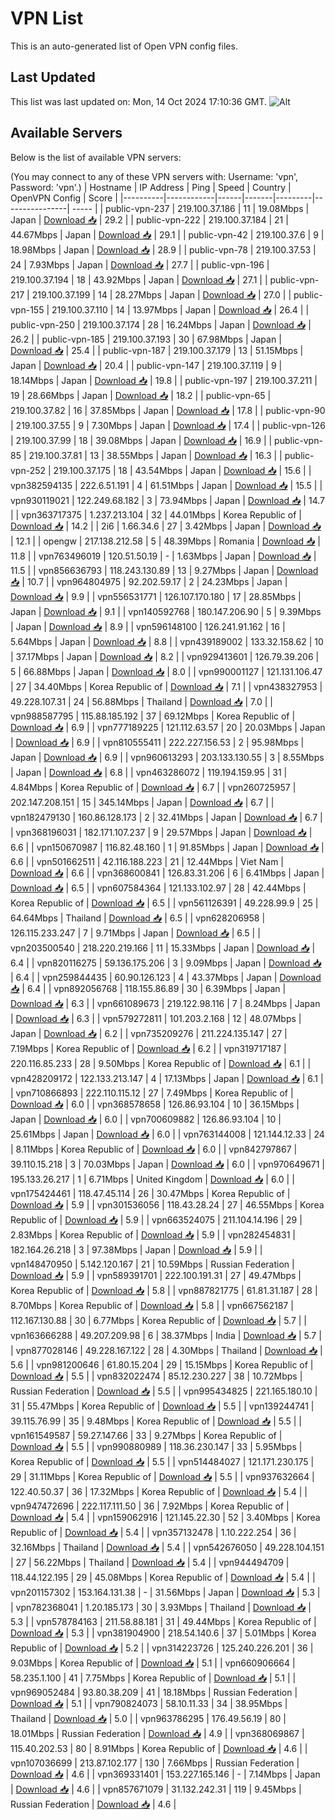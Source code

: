 # VPN List

This is an auto-generated list of Open VPN config files.

## Last Updated

This list was last updated on: Mon, 14 Oct 2024 17:10:36 GMT.
![Alt](https://repobeats.axiom.co/api/embed/186b98318ef1479477931607c1ad7d823f12451f.svg "Repobeats analytics image")

## Available Servers

Below is the list of available VPN servers:

(You may connect to any of these VPN servers with: Username: 'vpn', Password: 'vpn'.)
| Hostname | IP Address | Ping | Speed | Country | OpenVPN Config | Score |
|----------|------------|------|-------|---------|----------------| ----- |
| public-vpn-237 | 219.100.37.186 | 11 | 19.08Mbps | Japan | [Download 📥](./configs/server_0_JP.ovpn) | 29.2 |
| public-vpn-222 | 219.100.37.184 | 21 | 44.67Mbps | Japan | [Download 📥](./configs/server_1_JP.ovpn) | 29.1 |
| public-vpn-42 | 219.100.37.6 | 9 | 18.98Mbps | Japan | [Download 📥](./configs/server_2_JP.ovpn) | 28.9 |
| public-vpn-78 | 219.100.37.53 | 24 | 7.93Mbps | Japan | [Download 📥](./configs/server_3_JP.ovpn) | 27.7 |
| public-vpn-196 | 219.100.37.194 | 18 | 43.92Mbps | Japan | [Download 📥](./configs/server_4_JP.ovpn) | 27.1 |
| public-vpn-217 | 219.100.37.199 | 14 | 28.27Mbps | Japan | [Download 📥](./configs/server_5_JP.ovpn) | 27.0 |
| public-vpn-155 | 219.100.37.110 | 14 | 13.97Mbps | Japan | [Download 📥](./configs/server_6_JP.ovpn) | 26.4 |
| public-vpn-250 | 219.100.37.174 | 28 | 16.24Mbps | Japan | [Download 📥](./configs/server_7_JP.ovpn) | 26.2 |
| public-vpn-185 | 219.100.37.193 | 30 | 67.98Mbps | Japan | [Download 📥](./configs/server_8_JP.ovpn) | 25.4 |
| public-vpn-187 | 219.100.37.179 | 13 | 51.15Mbps | Japan | [Download 📥](./configs/server_9_JP.ovpn) | 20.4 |
| public-vpn-147 | 219.100.37.119 | 9 | 18.14Mbps | Japan | [Download 📥](./configs/server_10_JP.ovpn) | 19.8 |
| public-vpn-197 | 219.100.37.211 | 19 | 28.66Mbps | Japan | [Download 📥](./configs/server_11_JP.ovpn) | 18.2 |
| public-vpn-65 | 219.100.37.82 | 16 | 37.85Mbps | Japan | [Download 📥](./configs/server_12_JP.ovpn) | 17.8 |
| public-vpn-90 | 219.100.37.55 | 9 | 7.30Mbps | Japan | [Download 📥](./configs/server_13_JP.ovpn) | 17.4 |
| public-vpn-126 | 219.100.37.99 | 18 | 39.08Mbps | Japan | [Download 📥](./configs/server_14_JP.ovpn) | 16.9 |
| public-vpn-85 | 219.100.37.81 | 13 | 38.55Mbps | Japan | [Download 📥](./configs/server_15_JP.ovpn) | 16.3 |
| public-vpn-252 | 219.100.37.175 | 18 | 43.54Mbps | Japan | [Download 📥](./configs/server_16_JP.ovpn) | 15.6 |
| vpn382594135 | 222.6.51.191 | 4 | 61.51Mbps | Japan | [Download 📥](./configs/server_17_JP.ovpn) | 15.5 |
| vpn930119021 | 122.249.68.182 | 3 | 73.94Mbps | Japan | [Download 📥](./configs/server_18_JP.ovpn) | 14.7 |
| vpn363717375 | 1.237.213.104 | 32 | 44.01Mbps | Korea Republic of | [Download 📥](./configs/server_19_KR.ovpn) | 14.2 |
| 2i6 | 1.66.34.6 | 27 | 3.42Mbps | Japan | [Download 📥](./configs/server_20_JP.ovpn) | 12.1 |
| opengw | 217.138.212.58 | 5 | 48.39Mbps | Romania | [Download 📥](./configs/server_21_RO.ovpn) | 11.8 |
| vpn763496019 | 120.51.50.19 | - | 1.63Mbps | Japan | [Download 📥](./configs/server_22_JP.ovpn) | 11.5 |
| vpn856636793 | 118.243.130.89 | 13 | 9.27Mbps | Japan | [Download 📥](./configs/server_23_JP.ovpn) | 10.7 |
| vpn964804975 | 92.202.59.17 | 2 | 24.23Mbps | Japan | [Download 📥](./configs/server_24_JP.ovpn) | 9.9 |
| vpn556531771 | 126.107.170.180 | 17 | 28.85Mbps | Japan | [Download 📥](./configs/server_25_JP.ovpn) | 9.1 |
| vpn140592768 | 180.147.206.90 | 5 | 9.39Mbps | Japan | [Download 📥](./configs/server_26_JP.ovpn) | 8.9 |
| vpn596148100 | 126.241.91.162 | 16 | 5.64Mbps | Japan | [Download 📥](./configs/server_27_JP.ovpn) | 8.8 |
| vpn439189002 | 133.32.158.62 | 10 | 37.17Mbps | Japan | [Download 📥](./configs/server_28_JP.ovpn) | 8.2 |
| vpn929413601 | 126.79.39.206 | 5 | 66.88Mbps | Japan | [Download 📥](./configs/server_29_JP.ovpn) | 8.0 |
| vpn990001127 | 121.131.106.47 | 27 | 34.40Mbps | Korea Republic of | [Download 📥](./configs/server_30_KR.ovpn) | 7.1 |
| vpn438327953 | 49.228.107.31 | 24 | 56.88Mbps | Thailand | [Download 📥](./configs/server_31_TH.ovpn) | 7.0 |
| vpn988587795 | 115.88.185.192 | 37 | 69.12Mbps | Korea Republic of | [Download 📥](./configs/server_32_KR.ovpn) | 6.9 |
| vpn777189225 | 121.112.63.57 | 20 | 20.03Mbps | Japan | [Download 📥](./configs/server_33_JP.ovpn) | 6.9 |
| vpn810555411 | 222.227.156.53 | 2 | 95.98Mbps | Japan | [Download 📥](./configs/server_34_JP.ovpn) | 6.9 |
| vpn960613293 | 203.133.130.55 | 3 | 8.55Mbps | Japan | [Download 📥](./configs/server_35_JP.ovpn) | 6.8 |
| vpn463286072 | 119.194.159.95 | 31 | 4.84Mbps | Korea Republic of | [Download 📥](./configs/server_36_KR.ovpn) | 6.7 |
| vpn260725957 | 202.147.208.151 | 15 | 345.14Mbps | Japan | [Download 📥](./configs/server_37_JP.ovpn) | 6.7 |
| vpn182479130 | 160.86.128.173 | 2 | 32.41Mbps | Japan | [Download 📥](./configs/server_38_JP.ovpn) | 6.7 |
| vpn368196031 | 182.171.107.237 | 9 | 29.57Mbps | Japan | [Download 📥](./configs/server_39_JP.ovpn) | 6.6 |
| vpn150670987 | 116.82.48.160 | 1 | 91.85Mbps | Japan | [Download 📥](./configs/server_40_JP.ovpn) | 6.6 |
| vpn501662511 | 42.116.188.223 | 21 | 12.44Mbps | Viet Nam | [Download 📥](./configs/server_41_VN.ovpn) | 6.6 |
| vpn368600841 | 126.83.31.206 | 6 | 6.41Mbps | Japan | [Download 📥](./configs/server_42_JP.ovpn) | 6.5 |
| vpn607584364 | 121.133.102.97 | 28 | 42.44Mbps | Korea Republic of | [Download 📥](./configs/server_43_KR.ovpn) | 6.5 |
| vpn561126391 | 49.228.99.9 | 25 | 64.64Mbps | Thailand | [Download 📥](./configs/server_44_TH.ovpn) | 6.5 |
| vpn628206958 | 126.115.233.247 | 7 | 9.71Mbps | Japan | [Download 📥](./configs/server_45_JP.ovpn) | 6.5 |
| vpn203500540 | 218.220.219.166 | 11 | 15.33Mbps | Japan | [Download 📥](./configs/server_46_JP.ovpn) | 6.4 |
| vpn820116275 | 59.136.175.206 | 3 | 9.09Mbps | Japan | [Download 📥](./configs/server_47_JP.ovpn) | 6.4 |
| vpn259844435 | 60.90.126.123 | 4 | 43.37Mbps | Japan | [Download 📥](./configs/server_48_JP.ovpn) | 6.4 |
| vpn892056768 | 118.155.86.89 | 30 | 6.39Mbps | Japan | [Download 📥](./configs/server_49_JP.ovpn) | 6.3 |
| vpn661089673 | 219.122.98.116 | 7 | 8.24Mbps | Japan | [Download 📥](./configs/server_50_JP.ovpn) | 6.3 |
| vpn579272811 | 101.203.2.168 | 12 | 48.07Mbps | Japan | [Download 📥](./configs/server_51_JP.ovpn) | 6.2 |
| vpn735209276 | 211.224.135.147 | 27 | 7.19Mbps | Korea Republic of | [Download 📥](./configs/server_52_KR.ovpn) | 6.2 |
| vpn319717187 | 220.116.85.233 | 28 | 9.50Mbps | Korea Republic of | [Download 📥](./configs/server_53_KR.ovpn) | 6.1 |
| vpn428209172 | 122.133.213.147 | 4 | 17.13Mbps | Japan | [Download 📥](./configs/server_54_JP.ovpn) | 6.1 |
| vpn710866893 | 222.110.115.12 | 27 | 7.49Mbps | Korea Republic of | [Download 📥](./configs/server_55_KR.ovpn) | 6.0 |
| vpn368578658 | 126.86.93.104 | 10 | 36.15Mbps | Japan | [Download 📥](./configs/server_56_JP.ovpn) | 6.0 |
| vpn700609882 | 126.86.93.104 | 10 | 25.61Mbps | Japan | [Download 📥](./configs/server_57_JP.ovpn) | 6.0 |
| vpn763144008 | 121.144.12.33 | 24 | 8.11Mbps | Korea Republic of | [Download 📥](./configs/server_58_KR.ovpn) | 6.0 |
| vpn842797867 | 39.110.15.218 | 3 | 70.03Mbps | Japan | [Download 📥](./configs/server_59_JP.ovpn) | 6.0 |
| vpn970649671 | 195.133.26.217 | 1 | 6.71Mbps | United Kingdom | [Download 📥](./configs/server_60_GB.ovpn) | 6.0 |
| vpn175424461 | 118.47.45.114 | 26 | 30.47Mbps | Korea Republic of | [Download 📥](./configs/server_61_KR.ovpn) | 5.9 |
| vpn301536056 | 118.43.28.24 | 27 | 46.55Mbps | Korea Republic of | [Download 📥](./configs/server_62_KR.ovpn) | 5.9 |
| vpn663524075 | 211.104.14.196 | 29 | 2.83Mbps | Korea Republic of | [Download 📥](./configs/server_63_KR.ovpn) | 5.9 |
| vpn282454831 | 182.164.26.218 | 3 | 97.38Mbps | Japan | [Download 📥](./configs/server_64_JP.ovpn) | 5.9 |
| vpn148470950 | 5.142.120.167 | 21 | 10.59Mbps | Russian Federation | [Download 📥](./configs/server_65_RU.ovpn) | 5.9 |
| vpn589391701 | 222.100.191.31 | 27 | 49.47Mbps | Korea Republic of | [Download 📥](./configs/server_66_KR.ovpn) | 5.8 |
| vpn887821775 | 61.81.31.187 | 28 | 8.70Mbps | Korea Republic of | [Download 📥](./configs/server_67_KR.ovpn) | 5.8 |
| vpn667562187 | 112.167.130.88 | 30 | 6.77Mbps | Korea Republic of | [Download 📥](./configs/server_68_KR.ovpn) | 5.7 |
| vpn163666288 | 49.207.209.98 | 6 | 38.37Mbps | India | [Download 📥](./configs/server_69_IN.ovpn) | 5.7 |
| vpn877028146 | 49.228.167.122 | 28 | 4.30Mbps | Thailand | [Download 📥](./configs/server_70_TH.ovpn) | 5.6 |
| vpn981200646 | 61.80.15.204 | 29 | 15.15Mbps | Korea Republic of | [Download 📥](./configs/server_71_KR.ovpn) | 5.5 |
| vpn832022474 | 85.12.230.227 | 38 | 10.72Mbps | Russian Federation | [Download 📥](./configs/server_72_RU.ovpn) | 5.5 |
| vpn995434825 | 221.165.180.10 | 31 | 55.47Mbps | Korea Republic of | [Download 📥](./configs/server_73_KR.ovpn) | 5.5 |
| vpn139244741 | 39.115.76.99 | 35 | 9.48Mbps | Korea Republic of | [Download 📥](./configs/server_74_KR.ovpn) | 5.5 |
| vpn161549587 | 59.27.147.66 | 33 | 9.27Mbps | Korea Republic of | [Download 📥](./configs/server_75_KR.ovpn) | 5.5 |
| vpn990880989 | 118.36.230.147 | 33 | 5.95Mbps | Korea Republic of | [Download 📥](./configs/server_76_KR.ovpn) | 5.5 |
| vpn514484027 | 121.171.230.175 | 29 | 31.11Mbps | Korea Republic of | [Download 📥](./configs/server_77_KR.ovpn) | 5.5 |
| vpn937632664 | 122.40.50.37 | 36 | 17.32Mbps | Korea Republic of | [Download 📥](./configs/server_78_KR.ovpn) | 5.4 |
| vpn947472696 | 222.117.111.50 | 36 | 7.92Mbps | Korea Republic of | [Download 📥](./configs/server_79_KR.ovpn) | 5.4 |
| vpn159062916 | 121.145.22.30 | 52 | 3.40Mbps | Korea Republic of | [Download 📥](./configs/server_80_KR.ovpn) | 5.4 |
| vpn357132478 | 1.10.222.254 | 36 | 32.16Mbps | Thailand | [Download 📥](./configs/server_81_TH.ovpn) | 5.4 |
| vpn542676050 | 49.228.104.151 | 27 | 56.22Mbps | Thailand | [Download 📥](./configs/server_82_TH.ovpn) | 5.4 |
| vpn944494709 | 118.44.122.195 | 29 | 45.08Mbps | Korea Republic of | [Download 📥](./configs/server_83_KR.ovpn) | 5.4 |
| vpn201157302 | 153.164.131.38 | - | 31.56Mbps | Japan | [Download 📥](./configs/server_84_JP.ovpn) | 5.3 |
| vpn782368041 | 1.20.185.173 | 30 | 3.93Mbps | Thailand | [Download 📥](./configs/server_85_TH.ovpn) | 5.3 |
| vpn578784163 | 211.58.88.181 | 31 | 49.44Mbps | Korea Republic of | [Download 📥](./configs/server_86_KR.ovpn) | 5.3 |
| vpn381904900 | 218.54.140.6 | 37 | 5.01Mbps | Korea Republic of | [Download 📥](./configs/server_87_KR.ovpn) | 5.2 |
| vpn314223726 | 125.240.226.201 | 36 | 9.03Mbps | Korea Republic of | [Download 📥](./configs/server_88_KR.ovpn) | 5.1 |
| vpn660906664 | 58.235.1.100 | 41 | 7.75Mbps | Korea Republic of | [Download 📥](./configs/server_89_KR.ovpn) | 5.1 |
| vpn969052484 | 93.80.38.209 | 41 | 18.18Mbps | Russian Federation | [Download 📥](./configs/server_90_RU.ovpn) | 5.1 |
| vpn790824073 | 58.10.11.33 | 34 | 38.95Mbps | Thailand | [Download 📥](./configs/server_91_TH.ovpn) | 5.0 |
| vpn963786295 | 176.49.56.19 | 80 | 18.01Mbps | Russian Federation | [Download 📥](./configs/server_92_RU.ovpn) | 4.9 |
| vpn368069867 | 115.40.202.53 | 80 | 8.91Mbps | Korea Republic of | [Download 📥](./configs/server_93_KR.ovpn) | 4.6 |
| vpn107036699 | 213.87.102.177 | 130 | 7.66Mbps | Russian Federation | [Download 📥](./configs/server_94_RU.ovpn) | 4.6 |
| vpn369331401 | 153.227.165.146 | - | 7.14Mbps | Japan | [Download 📥](./configs/server_95_JP.ovpn) | 4.6 |
| vpn857671079 | 31.132.242.31 | 119 | 9.45Mbps | Russian Federation | [Download 📥](./configs/server_96_RU.ovpn) | 4.6 |
